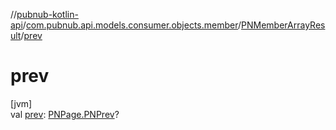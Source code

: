//[pubnub-kotlin-api](../../../index.md)/[com.pubnub.api.models.consumer.objects.member](../index.md)/[PNMemberArrayResult](index.md)/[prev](prev.md)

# prev

[jvm]\
val [prev](prev.md): [PNPage.PNPrev](../../../../../pubnub-core/pubnub-core-api/pubnub-core-api/com.pubnub.api.models.consumer.objects/-p-n-page/-p-n-prev/index.md)?
